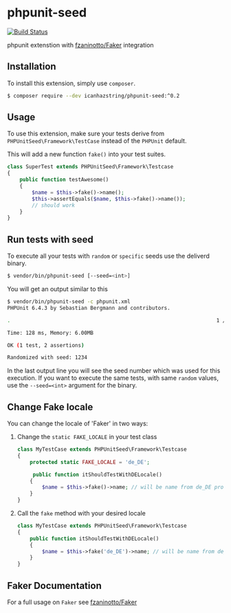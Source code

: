 # phpunit-seed

[![Build Status](https://api.travis-ci.org/icanhazstring/phpunit-seed.svg?branch=master)](https://travis-ci.org/icanhazstring/phpunit-seed)

phpunit extenstion with [fzaninotto/Faker](https://github.com/fzaninotto/Faker) integration

## Installation

To install this extension, simply use `composer`.

```bash
$ composer require --dev icanhazstring/phpunit-seed:^0.2
```

## Usage

To use this extension, make sure your tests derive from 
`PHPUnitSeed\Framework\TestCase` instead of the `PHPUnit` default.

This will add a new function `fake()` into your test suites.

```php
class SuperTest extends PHPUnitSeed\Framework\Testcase
{
    public function testAwesome()
    {
        $name = $this->fake()->name();
        $this->assertEquals($name, $this->fake()->name());
        // should work
    }
}
```

## Run tests with seed

To execute all your tests with `random` or `specific` seeds use the deliverd binary.

```bash
$ vendor/bin/phpunit-seed [--seed=<int>]
```

You will get an output similar to this

```bash
$ vendor/bin/phpunit-seed -c phpunit.xml
PHPUnit 6.4.3 by Sebastian Bergmann and contributors.

.                                                                   1 / 1 (100%)

Time: 128 ms, Memory: 6.00MB

OK (1 test, 2 assertions)

Randomized with seed: 1234
```

In the last output line you will see the seed number which was used for this execution.
If you want to execute the same tests, with same `random` values, use the `--seed=<int>` argument
for the binary.

## Change Fake locale

You can change the locale of 'Faker' in two ways:

1. Change the `static FAKE_LOCALE` in your test class
    ```php
    class MyTestCase extends PHPUnitSeed\Framework\Testcase
    {
        protected static FAKE_LOCALE = 'de_DE';

         public function itShouldTestWithDELocale()
        {
            $name = $this->fake()->name; // will be name from de_DE provider
        }
    }
    ```
2. Call the `fake` method with your desired locale
    ```php
    class MyTestCase extends PHPUnitSeed\Framework\Testcase
    {
        public function itShouldTestWithDELocale()
        {
            $name = $this->fake('de_DE')->name; // will be name from de_DE provider
        }
    }
    ```

## Faker Documentation
For a full usage on `Faker` see [fzaninotto/Faker](https://github.com/fzaninotto/Faker)
